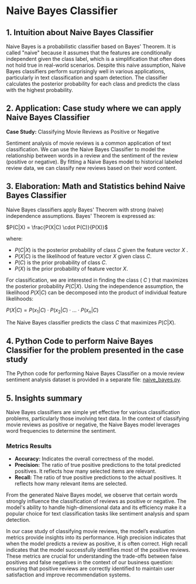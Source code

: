 # Naive Bayes Classifier

## 1. Intuition about Naive Bayes Classifier
Naive Bayes is a probabilistic classifier based on Bayes' Theorem. It is called "naive" because it assumes that the features are conditionally independent given the class label, which is a simplification that often does not hold true in real-world scenarios. Despite this naive assumption, Naive Bayes classifiers perform surprisingly well in various applications, particularly in text classification and spam detection. The classifier calculates the posterior probability for each class and predicts the class with the highest probability.

## 2. Application: Case study where we can apply Naive Bayes Classifier
**Case Study:** Classifying Movie Reviews as Positive or Negative

Sentiment analysis of movie reviews is a common application of text classification. We can use the Naive Bayes Classifier to model the relationship between words in a review and the sentiment of the review (positive or negative). By fitting a Naive Bayes model to historical labeled review data, we can classify new reviews based on their word content.

## 3. Elaboration: Math and Statistics behind Naive Bayes Classifier
Naive Bayes classifiers apply Bayes' Theorem with strong (naive) independence assumptions. Bayes' Theorem is expressed as:

 $P(C|X) = \frac{P(X|C) \cdot P(C)}{P(X)}$

where:
- $P(C|X)$ is the posterior probability of class $C$ given the feature vector $X$ .
- $P(X|C)$ is the likelihood of feature vector $X$ given class $C$.
- $P(C)$ is the prior probability of class $C$.
- $P(X)$ is the prior probability of feature vector $X$.

For classification, we are interested in finding the class \( $C$ \) that maximizes the posterior probability $P(C|X)$. Using the independence assumption, the likelihood $P(X|C)$ can be decomposed into the product of individual feature likelihoods:

$P(X|C) = P(x_1|C) \cdot P(x_2|C) \cdot \ldots \cdot P(x_n|C)$

The Naive Bayes classifier predicts the class $C$ that maximizes $P(C|X)$.

## 4. Python Code to perform Naive Bayes Classifier for the problem presented in the case study
The Python code for performing Naive Bayes Classifier on a movie review sentiment analysis dataset is provided in a separate file: [naive_bayes.py](./naive_bayes_classifier.py).

## 5. Insights summary
Naive Bayes classifiers are simple yet effective for various classification problems, particularly those involving text data. In the context of classifying movie reviews as positive or negative, the Naive Bayes model leverages word frequencies to determine the sentiment. 

### Metrics Results
- **Accuracy:** Indicates the overall correctness of the model. 
- **Precision:** The ratio of true positive predictions to the total predicted positives. It reflects how many selected items are relevant.
- **Recall:** The ratio of true positive predictions to the actual positives. It reflects how many relevant items are selected.

From the generated Naive Bayes model, we observe that certain words strongly influence the classification of reviews as positive or negative. The model's ability to handle high-dimensional data and its efficiency make it a popular choice for text classification tasks like sentiment analysis and spam detection.

In our case study of classifying movie reviews, the model’s evaluation metrics provide insights into its performance. High precision indicates that when the model predicts a review as positive, it is often correct. High recall indicates that the model successfully identifies most of the positive reviews. These metrics are crucial for understanding the trade-offs between false positives and false negatives in the context of our business question: ensuring that positive reviews are correctly identified to maintain user satisfaction and improve recommendation systems.
